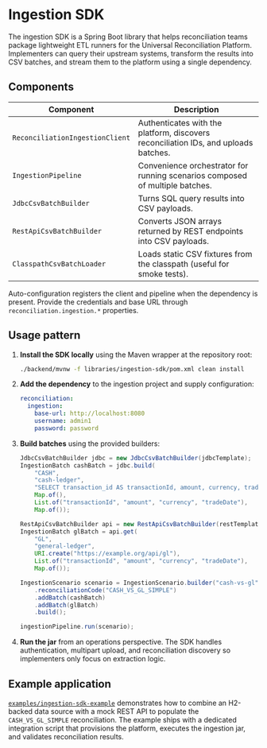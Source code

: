 # Ingestion SDK

The ingestion SDK is a Spring Boot library that helps reconciliation teams package lightweight ETL
runners for the Universal Reconciliation Platform. Implementers can query their upstream systems,
transform the results into CSV batches, and stream them to the platform using a single dependency.

## Components

| Component | Description |
| --- | --- |
| `ReconciliationIngestionClient` | Authenticates with the platform, discovers reconciliation IDs, and uploads batches. |
| `IngestionPipeline` | Convenience orchestrator for running scenarios composed of multiple batches. |
| `JdbcCsvBatchBuilder` | Turns SQL query results into CSV payloads. |
| `RestApiCsvBatchBuilder` | Converts JSON arrays returned by REST endpoints into CSV payloads. |
| `ClasspathCsvBatchLoader` | Loads static CSV fixtures from the classpath (useful for smoke tests). |

Auto-configuration registers the client and pipeline when the dependency is present. Provide the
credentials and base URL through `reconciliation.ingestion.*` properties.

## Usage pattern

1. **Install the SDK locally** using the Maven wrapper at the repository root:

   ```bash
   ./backend/mvnw -f libraries/ingestion-sdk/pom.xml clean install
   ```

2. **Add the dependency** to the ingestion project and supply configuration:

   ```yaml
   reconciliation:
     ingestion:
       base-url: http://localhost:8080
       username: admin1
       password: password
   ```

3. **Build batches** using the provided builders:

   ```java
   JdbcCsvBatchBuilder jdbc = new JdbcCsvBatchBuilder(jdbcTemplate);
   IngestionBatch cashBatch = jdbc.build(
       "CASH",
       "cash-ledger",
       "SELECT transaction_id AS transactionId, amount, currency, trade_date AS tradeDate FROM cash_ledger",
       Map.of(),
       List.of("transactionId", "amount", "currency", "tradeDate"),
       Map.of());

   RestApiCsvBatchBuilder api = new RestApiCsvBatchBuilder(restTemplate);
   IngestionBatch glBatch = api.get(
       "GL",
       "general-ledger",
       URI.create("https://example.org/api/gl"),
       List.of("transactionId", "amount", "currency", "tradeDate"),
       Map.of());

   IngestionScenario scenario = IngestionScenario.builder("cash-vs-gl")
       .reconciliationCode("CASH_VS_GL_SIMPLE")
       .addBatch(cashBatch)
       .addBatch(glBatch)
       .build();

   ingestionPipeline.run(scenario);
   ```

4. **Run the jar** from an operations perspective. The SDK handles authentication, multipart upload,
   and reconciliation discovery so implementers only focus on extraction logic.

## Example application

[`examples/ingestion-sdk-example`](../examples/ingestion-sdk-example/README.md) demonstrates how to
combine an H2-backed data source with a mock REST API to populate the `CASH_VS_GL_SIMPLE`
reconciliation. The example ships with a dedicated integration script that provisions the platform,
executes the ingestion jar, and validates reconciliation results.
